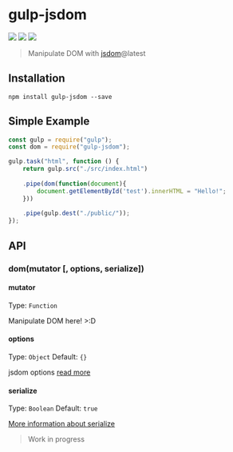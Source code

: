 # gulp-jsdom 
[![](https://img.shields.io/npm/v/gulp-jsdom.svg)](https://www.npmjs.com/package/gulp-jsdom) [![](https://david-dm.org/SARFEX/gulp-jsdom.svg)](https://david-dm.org/SARFEX/gulp-jsdom) [![](https://img.shields.io/github/stars/sarfex/gulp-jsdom.svg?style=social&label=Github)](https://github.com/SARFEX/gulp-jsdom) 




> Manipulate DOM with [jsdom](https://www.npmjs.com/package/jsdom)@latest 



## Installation

`npm install gulp-jsdom --save`

## Simple Example

```javascript
const gulp = require("gulp");
const dom = require("gulp-jsdom");

gulp.task("html", function () {
	return gulp.src("./src/index.html")
	
	.pipe(dom(function(document){
		document.getElementById('test').innerHTML = "Hello!";
	}))
	
	.pipe(gulp.dest("./public/"));
});
```
## API

### dom(mutator [, options, serialize])

#### mutator

Type: `Function`

Manipulate DOM here! >:D


#### options

Type: `Object`
Default: `{}`

jsdom options [read more](https://www.npmjs.com/package/jsdom)


#### serialize

Type: `Boolean`
Default: `true`

[More information about serialize](https://www.npmjs.com/package/jsdom#serializing-the-document-with-serialize)


> Work in progress